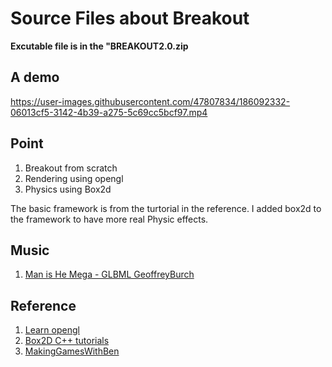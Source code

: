 # Source Files about Breakout
**Excutable file is in the "BREAKOUT2.0.zip**

## A demo
https://user-images.githubusercontent.com/47807834/186092332-06013cf5-3142-4b39-a275-5c69cc5bcf97.mp4






## Point
1. Breakout from scratch
2. Rendering using opengl
3. Physics using Box2d

The basic framework is from the turtorial in the reference. I added box2d to the framework to
have more real Physic effects.

## Music
1. [Man is He Mega - GLBML GeoffreyBurch](https://pixabay.com/music/video-games-man-is-he-mega-glbml-22045/)

## Reference
1. [Learn opengl](https://learnopengl.com/In-Practice/2D-Game/Breakout)
2. [Box2D C++ tutorials](https://www.iforce2d.net/b2dtut/)
3. [MakingGamesWithBen](https://www.youtube.com/user/makinggameswithben/videos)
